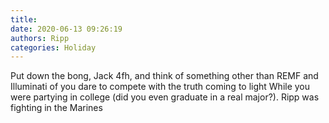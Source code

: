 ```yaml
---
title: 
date: 2020-06-13 09:26:19
authors: Ripp
categories: Holiday
---
```


 Put down the bong, Jack 4fh,  and think of something other than REMF and Illuminati of you dare to compete with the truth coming to light
While you were partying in college (did you even graduate in a real major?).  Ripp was fighting in the Marines